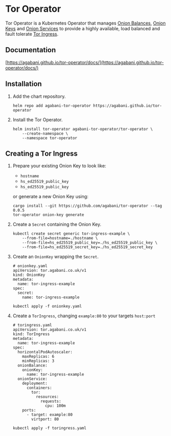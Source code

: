 # Tor Operator

Tor Operator is a Kubernetes Operator that manages [Onion Balances](https://agabani.github.io/tor-operator/docs/custom_resource_definitions/onionbalance/), [Onion Keys](https://agabani.github.io/tor-operator/docs/custom_resource_definitions/onionkey/) and [Onion Services](https://agabani.github.io/tor-operator/docs/custom_resource_definitions/onionservice/) to provide a highly available, load balanced and fault tolerate [Tor Ingress](https://agabani.github.io/tor-operator/docs/custom_resource_definitions/toringress/).

## Documentation

[https://agabani.github.io/tor-operator/docs/](https://agabani.github.io/tor-operator/docs/)

<!--getting-started-start-->

## Installation

1.  Add the chart repository.

        helm repo add agabani-tor-operator https://agabani.github.io/tor-operator

1.  Install the Tor Operator.

        helm install tor-operator agabani-tor-operator/tor-operator \
            --create-namespace \
            --namespace tor-operator

## Creating a Tor Ingress

1.  Prepare your existing Onion Key to look like:

    - `hostname`
    - `hs_ed25519_public_key`
    - `hs_ed25519_public_key`

    or generate a new Onion Key using:

        cargo install --git https://github.com/agabani/tor-operator --tag 0.0.5
        tor-operator onion-key generate

1.  Create a `Secret` containing the Onion Key.

        kubectl create secret generic tor-ingress-example \
            --from-file=hostname=./hostname \
            --from-file=hs_ed25519_public_key=./hs_ed25519_public_key \
            --from-file=hs_ed25519_secret_key=./hs_ed25519_secret_key

1.  Create an `OnionKey` wrapping the `Secret`.

        # onionkey.yaml
        apiVersion: tor.agabani.co.uk/v1
        kind: OnionKey
        metadata:
          name: tor-ingress-example
        spec:
          secret:
            name: tor-ingress-example

    `kubectl apply -f onionkey.yaml`

1.  Create a `TorIngress`, changing `example:80` to your targets `host:port`

        # toringress.yaml
        apiVersion: tor.agabani.co.uk/v1
        kind: TorIngress
        metadata:
          name: tor-ingress-example
        spec:
          horizontalPodAutoscaler:
            maxReplicas: 6
            minReplicas: 3
          onionBalance:
            onionKey:
              name: tor-ingress-example
          onionService:
            deployment:
              containers:
                tor:
                  resources:
                    requests:
                      cpu: 100m
            ports:
              - target: example:80
                virtport: 80

    `kubectl apply -f toringress.yaml`

<!--getting-started-end-->
